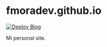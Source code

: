 # fmoradev.github.io

[![Deploy Blog](https://github.com/fmoradev/fmoradev.github.io/actions/workflows/hugo.yml/badge.svg)](https://github.com/fmoradev/fmoradev.github.io/actions/workflows/hugo.yml)

Mi personal site.
